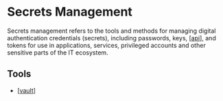 # Secrets Management

Secrets management refers to the tools and methods for managing digital authentication credentials (secrets), including passwords, keys, [[api]], and tokens for use in applications, services, privileged accounts and other sensitive parts of the IT ecosystem.

## Tools

- [[vault]]

[//begin]: # "Autogenerated link references for markdown compatibility"
[vault]: vault "Vault"
[api]: ../software-engineering/api "Application Programming Interface (API)"
[//end]: # "Autogenerated link references"
